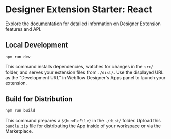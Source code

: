 # Designer Extension Starter: React

Explore the [documentation](https://docs.developers.webflow.com/v2.0.0/docs/create-a-designer-extensions) for detailed information on Designer Extension features and API.

## Local Development

```bash
npm run dev
```

This command installs dependencies, watches for changes in the `src/` folder, and serves your extension files from `./dist/`. Use the displayed URL as the "Development URL" in Webflow Designer's Apps panel to launch your extension.

## Build for Distribution

```bash
npm run build
```

This command prepares a `${bundleFile}` in the `./dist/` folder. Upload this `bundle.zip` file for distributing the App inside of your workspace or via the Marketplace.
